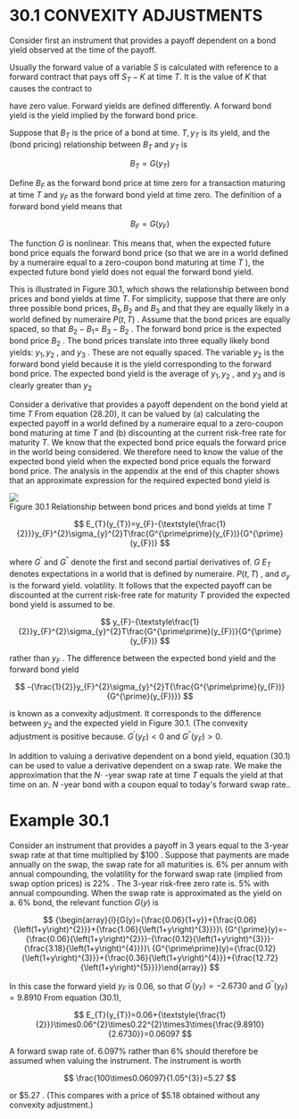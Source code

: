 # 30.1 CONVEXITY ADJUSTMENTS  

Consider first an instrument that provides a payoff dependent on a bond yield observed at the time of the payoff.  

Usually the forward value of a variable $S$ is calculated with reference to a forward contract that pays off $S_{T}-K$ at time $T.$ It is the value of $K$ that causes the contract to  

have zero value. Forward yields are defined differently. A forward bond yield is the yield implied by the forward bond price.  

Suppose that $B_{T}$ is the price of a bond at time. $T,y_{T}$ is its yield, and the (bond pricing) relationship between $B_{T}$ and $y_{T}$ is  

$$
B_{T}=G(y_{T})
$$  

Define $B_{F}$ as the forward bond price at time zero for a transaction maturing at time $T$ and $y_{F}$ as the forward bond yield at time zero. The definition of a forward bond yield means that  

$$
B_{F}=G(y_{F})
$$  

The function $G$ is nonlinear. This means that, when the expected future bond price equals the forward bond price (so that we are in a world defined by a numeraire equal to a zero-coupon bond maturing at time $T$ ), the expected future bond yield does not equal the forward bond yield.  

This is illustrated in Figure 30.1, which shows the relationship between bond prices and bond yields at time $T.$ For simplicity, suppose that there are only three possible bond prices, $B_{1},B_{2}$ and $B_{3}$ and that they are equally likely in a world defined by numeraire $\textstyle P(t,T)$ . Assume that the bond prices are equally spaced, so that $B_{2}-B_{1}=$ $B_{3}-B_{2}$ . The forward bond price is the expected bond price $B_{2}$ . The bond prices translate into three equally likely bond yields: $y_{1},y_{2}$ , and $y_{3}$ . These are not equally spaced. The variable $y_{2}$ is the forward bond yield because it is the yield corresponding to the forward bond price. The expected bond yield is the average of $y_{1},y_{2}$ , and $y_{3}$ and is clearly greater than $y_{2}$  

Consider a derivative that provides a payoff dependent on the bond yield at time $T$ From equation (28.20), it can be valued by (a) calculating the expected payoff in a world defined by a numeraire equal to a zero-coupon bond maturing at time $T$ and (b) discounting at the current risk-free rate for maturity $T.$ We know that the expected bond price equals the forward price in the world being considered. We therefore need to know the value of the expected bond yield when the expected bond price equals the forward bond price. The analysis in the appendix at the end of this chapter shows that an approximate expression for the required expected bond yield is  

![](images/8f122cdeae0db04e27827e292adab733ac3c9eda09f3549871e7f9569b314bd7.jpg)  
Figure 30.1 Relationship between bond prices and bond yields at time $T$  

$$
E_{T}(y_{T})=y_{F}-{\textstyle{\frac{1}{2}}}y_{F}^{2}\sigma_{y}^{2}T\frac{G^{\prime\prime}(y_{F})}{G^{\prime}(y_{F})}
$$  

where $G^{\prime}$ and $G^{\prime\prime}$ denote the first and second partial derivatives of. $G$ $E_{T}$ denotes expectations in a world that is defined by numeraire. $\textstyle P(t,T)$ , and $\sigma_{y}$ is the forward yield. volatility. It follows that the expected payoff can be discounted at the current risk-free rate for maturity $T$ provided the expected bond yield is assumed to be.  

$$
y_{F}-{\textstyle\frac{1}{2}}y_{F}^{2}\sigma_{y}^{2}T\frac{G^{\prime\prime}(y_{F})}{G^{\prime}(y_{F})}
$$  

rather than $y_{F}$ . The difference between the expected bond yield and the forward bond yield  

$$
-{\frac{1}{2}}y_{F}^{2}\sigma_{y}^{2}T{\frac{G^{\prime\prime}(y_{F})}{G^{\prime}(y_{F})}}
$$  

is known as a convexity adjustment. It corresponds to the difference between $y_{2}$ and the expected yield in Figure 30.1. (The convexity adjustment is positive because. $G^{\prime}(y_{F})<0$ and $G^{\prime\prime}(y_{F})>0.$  

In addition to valuing a derivative dependent on a bond yield, equation (30.1) can be used to value a derivative dependent on a swap rate. We make the approximation that the $N\cdot$ -year swap rate at time $T$ equals the yield at that time on an. $N$ -year bond with a coupon equal to today's forward swap rate..  

# Example 30.1  

Consider an instrument that provides a payoff in 3 years equal to the 3-year swap rate at that time multiplied by $\$100$ . Suppose that payments are made annually on the swap, the swap rate for all maturities is. $6\%$ per annum with annual compounding, the volatility for the forward swap rate (implied from swap option prices) is $22\%$ . The 3-year risk-free zero rate is. $5\%$ with annual compounding. When the swap rate is approximated as the yield on a. $6\%$ bond, the relevant function $G(y)$ is  

$$
{\begin{array}{l}{G(y)={\frac{0.06}{1+y}}+{\frac{0.06}{\left(1+y\right)^{2}}}+{\frac{1.06}{\left(1+y\right)^{3}}}}\ {G^{\prime}(y)=-{\frac{0.06}{\left(1+y\right)^{2}}}-{\frac{0.12}{\left(1+y\right)^{3}}}-{\frac{3.18}{\left(1+y\right)^{4}}}}\ {G^{\prime\prime}(y)={\frac{0.12}{\left(1+y\right)^{3}}}+{\frac{0.36}{\left(1+y\right)^{4}}}+{\frac{12.72}{\left(1+y\right)^{5}}}}\end{array}}
$$  

In this case the forward yield $y_{F}$ is 0.06, so that $G^{\prime}(y_{F})=-2.6730$ and $G^{\prime\prime}(y_{F})=9.8910$ From equation (30.1),  

$$
E_{T}(y_{T})=0.06+{\textstyle{\frac{1}{2}}}\times0.06^{2}\times0.22^{2}\times3\times{\frac{9.8910}{2.6730}}=0.06097
$$  

A forward swap rate of. $6.097\%$ rather than $6\%$ should therefore be assumed when valuing the instrument. The instrument is worth  

$$
\frac{100\times0.06097}{1.05^{3}}=5.27
$$  

or $\$5.27$ . (This compares with a price of $\$5.18$ obtained without any convexity adjustment.)  
